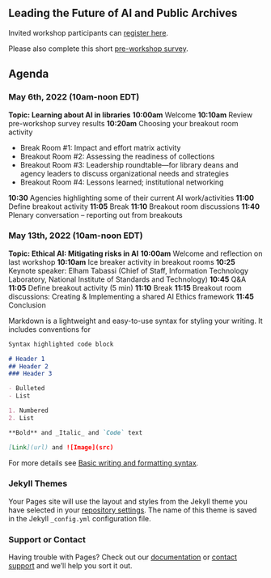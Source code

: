 ## Leading the Future of AI and Public Archives

Invited workshop participants can [register here](https://virginiatech.zoom.us/meeting/register/tZMvcuCrrz4jG9USp80YiR2tJt3HIGhw05dr).

Please also complete this short [pre-workshop survey](https://docs.google.com/forms/d/e/1FAIpQLSc_PW-Fhk1ZUlnIZYVzXpBL-KroE4OECO64Gqo0ShRN2qtMAg/formrestricted).

## Agenda

### May 6th, 2022 (10am-noon EDT)
**Topic: Learning about AI in libraries**
**10:00am** Welcome
**10:10am** Review pre-workshop survey results
**10:20am** Choosing your breakout room activity

- Break Room #1: Impact and effort matrix activity
- Breakout Room #2: Assessing the readiness of collections
- Breakout Room #3: Leadership roundtable—for library deans and agency leaders to discuss organizational needs and strategies 
- Breakout Room #4: Lessons learned; institutional networking

**10:30** Agencies highlighting some of their current AI work/activities 
**11:00** Define breakout activity
**11:05** Break
**11:10** Breakout room discussions
**11:40** Plenary conversation – reporting out from breakouts

### May 13th, 2022 (10am-noon EDT)
**Topic: Ethical AI: Mitigating risks in AI**
**10:00am** Welcome and reflection on last workshop
**10:10am** Ice breaker activity in breakout rooms
**10:25** Keynote speaker: Elham Tabassi (Chief of Staff, Information Technology Laboratory, National Institute of Standards and Technology) 
**10:45** Q&A
**11:05** Define breakout activity (5 min)
**11:10** Break
**11:15** Breakout room discussions: Creating & Implementing a shared AI Ethics framework
**11:45** Conclusion


Markdown is a lightweight and easy-to-use syntax for styling your writing. It includes conventions for

```markdown
Syntax highlighted code block

# Header 1
## Header 2
### Header 3

- Bulleted
- List

1. Numbered
2. List

**Bold** and _Italic_ and `Code` text

[Link](url) and ![Image](src)
```

For more details see [Basic writing and formatting syntax](https://docs.github.com/en/github/writing-on-github/getting-started-with-writing-and-formatting-on-github/basic-writing-and-formatting-syntax).

### Jekyll Themes

Your Pages site will use the layout and styles from the Jekyll theme you have selected in your [repository settings](https://github.com/sidatasciencelab/AIandPublicArchives/settings/pages). The name of this theme is saved in the Jekyll `_config.yml` configuration file.

### Support or Contact

Having trouble with Pages? Check out our [documentation](https://docs.github.com/categories/github-pages-basics/) or [contact support](https://support.github.com/contact) and we’ll help you sort it out.

